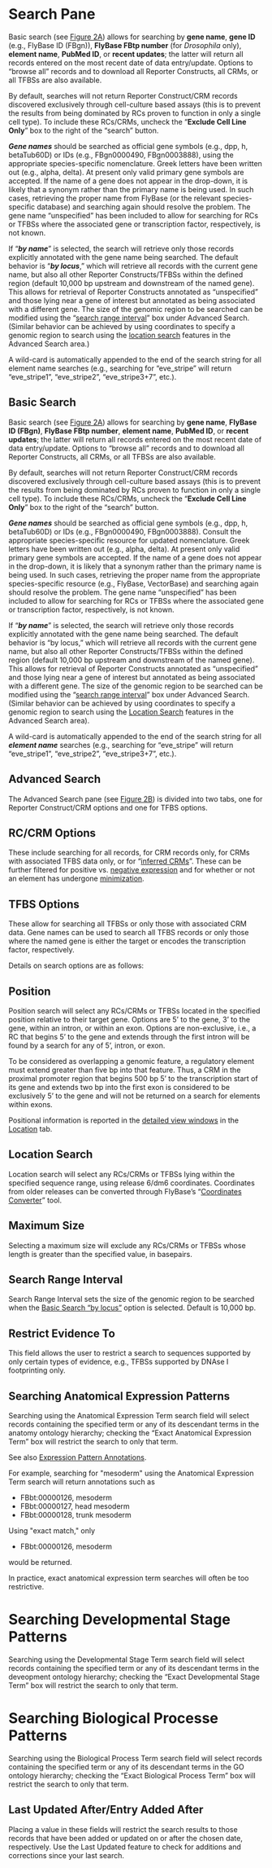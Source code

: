 # Search Pane

Basic search (see [Figure 2A](figures.md#figure-2)) allows for searching by **gene name**, **gene ID** (e.g., FlyBase ID (FBgn)), **FlyBase FBtp number** (for _Drosophila_ only), **element name**, **PubMed ID**, or **recent updates**; the latter will return all records entered on the most recent date of data entry/update. Options to “browse all” records and to download all Reporter Constructs, all CRMs, or all TFBSs are also available.

By default, searches will not return Reporter Construct/CRM records discovered exclusively through cell-culture based assays (this is to prevent the results from being dominated by RCs proven to function in only a single cell type). To include these RCs/CRMs, uncheck the “**Exclude Cell Line Only**” box to the right of the “search” button.

_**Gene names**_ should be searched as official gene symbols (e.g., dpp, h, betaTub60D) or  IDs (e.g., FBgn0000490, FBgn0003888), using the appropriate species-specific nomenclature. Greek letters have been written out (e.g., alpha, delta). At present only valid primary gene symbols are accepted. If the name of a gene does not appear in the drop-down, it is likely that a synonym rather than the primary name is being used. In such cases, retrieving the proper name from FlyBase (or the relevant species-specific database) and searching again should resolve the problem. The gene name “unspecified” has been included to allow for searching for RCs or TFBSs where the associated gene or transcription factor, respectively, is not known.

If “_**by name**_” is selected, the search will retrieve only those records explicitly annotated with the gene name being searched. The default behavior is “_**by locus**_,” which will retrieve all records with the current gene name, but also all other Reporter Constructs/TFBSs within the defined region (default 10,000 bp upstream and downstream of the named gene). This allows for retrieval of Reporter Constructs annotated as “unspecified” and those lying near a gene of interest but annotated as being associated with a different gene. The size of the genomic region to be searched can be modified using the “[search range interval](search-pane.md#search-range-interval)” box under Advanced Search. (Similar behavior can be achieved by using coordinates to specify a genomic region to search using the [location search](search-pane.md#location-search) features in the Advanced Search area.)

A wild-card is automatically appended to the end of the search string for all element name searches (e.g., searching for “eve_stripe” will return “eve_stripe1”, “eve_stripe2”, “eve_stripe3+7”, etc.).

## Basic Search

Basic search (see [Figure 2A](figures.md#figure-2)) allows for searching by **gene name**, **FlyBase ID (FBgn)**, **FlyBase FBtp number**, **element name**, **PubMed ID**, or **recent updates**; the latter will return all records entered on the most recent date of data entry/update. Options to “browse all” records and to download all Reporter Constructs, all CRMs, or all TFBSs are also available.

By default, searches will not return Reporter Construct/CRM records discovered exclusively through cell-culture based assays (this is to prevent the results from being dominated by RCs proven to function in only a single cell type). To include these RCs/CRMs, uncheck the “**Exclude Cell Line Only**” box to the right of the “search” button.

_**Gene names**_ should be searched as official gene symbols (e.g., dpp, h, betaTub60D) or  IDs (e.g., FBgn0000490, FBgn0003888). Consult the appropriate species-specific resource for updated nomenclature. Greek letters have been written out (e.g., alpha, delta). At present only valid primary gene symbols are accepted. If the name of a gene does not appear in the drop-down, it is likely that a synonym rather than the primary name is being used. In such cases, retrieving the proper name from the appropriate species-specific resource (e.g., FlyBase, VectorBase) and searching again should resolve the problem. The gene name “unspecified” has been included to allow for searching for RCs or TFBSs where the associated gene or transcription factor, respectively, is not known.

If “_**by name**_” is selected, the search will retrieve only those records explicitly annotated with the gene name being searched. The default behavior is “by locus,” which will retrieve all records with the current gene name, but also all other Reporter Constructs/TFBSs within the defined region (default 10,000 bp upstream and downstream of the named gene). This allows for retrieval of Reporter Constructs annotated as “unspecified” and those lying near a gene of interest but annotated as being associated with a different gene. The size of the genomic region to be searched can be modified using the “[search range interval](search-pane.md#search-range-interval)” box under Advanced Search. (Similar behavior can be achieved by using coordinates to specify a genomic region to search using the [Location Search](search-pane.md#location-search) features in the Advanced Search area).

A wild-card is automatically appended to the end of the search string for all _**element name**_ searches (e.g., searching for “eve_stripe” will return “eve_stripe1”, “eve_stripe2”, “eve_stripe3+7”, etc.).

## Advanced Search

The Advanced Search pane (see [Figure 2B](figures.md#figure-2)) is divided into two tabs, one for Reporter Construct/CRM options and one for TFBS options.

## RC/CRM Options

These include searching for all records, for CRM records only, for CRMs with associated TFBS data only, or for “[inferred CRMs](data-types.md#inferred-crms)”. These can be further filtered for positive vs. [negative expression](data-types.md#reporter-constructs) and for whether or not an element has undergone [minimization](data-types.md#reporter-constructs).

## TFBS Options

These allow for searching all TFBSs or only those with associated CRM data. Gene names can be used to search all TFBS records or only those where the named gene is either the target or encodes the transcription factor, respectively.

Details on search options are as follows:

## Position

Position search will select any RCs/CRMs or TFBSs located in the specified position relative to their target gene. Options are 5’ to the gene, 3’ to the gene, within an intron, or within an exon. Options are non-exclusive, i.e., a RC that begins 5’ to the gene and extends through the first intron will be found by a search for any of 5’, intron, or exon.

To be considered as overlapping a genomic feature, a regulatory element must extend greater than five bp into that feature. Thus, a CRM in the proximal promoter region that begins 500 bp 5’ to the transcription start of its gene and extends two bp into the first exon is considered to be exclusively 5’ to the gene and will not be returned on a search for elements within exons.

Positional information is reported in the [detailed view windows](detailed-view-window.md) in the [Location](detailed-view-window.md#location) tab.

## Location Search

Location search will select any RCs/CRMs or TFBSs lying within the specified sequence range, using release 6/dm6 coordinates. Coordinates from older releases can be converted through FlyBase’s “[Coordinates Converter](http://flybase.org/static_pages/downloads/COORD.html)” tool.

## Maximum Size

Selecting a maximum size will exclude any RCs/CRMs or TFBSs whose length is greater than the specified value, in basepairs.

## Search Range Interval

Search Range Interval sets the size of the genomic region to be searched when the [Basic Search “by locus”](search-pane.md#basic-search) option is selected. Default is 10,000 bp.

## Restrict Evidence To

This field allows the user to restrict a search to sequences supported by only certain types of evidence, e.g., TFBSs supported by DNAse I footprinting only.

## Searching Anatomical Expression Patterns

Searching using the Anatomical Expression Term search field will select records containing the specified term or any of its descendant terms in the anatomy ontology hierarchy; checking the “Exact Anatomical Expression Term” box will restrict the search to only that term. 

See also [Expression Pattern Annotations](expression-pattern-annotations.md).

For example, searching for "mesoderm" using the Anatomical Expression Term search will return annotations such as

- FBbt:00000126, mesoderm
- FBbt:00000127, head mesoderm
- FBbt:00000128, trunk mesoderm

Using "exact match," only

- FBbt:00000126, mesoderm

would be returned.

In practice, exact anatomical expression term searches will often be too restrictive.

# Searching Developmental Stage Patterns

Searching using the Developmental Stage Term search field will select records containing the specified term or any of its descendant terms in the deveopment ontology hierarchy; checking the “Exact Developmental Stage Term” box will restrict the search to only that term. 

# Searching Biological Processe Patterns

Searching using the Biological Process Term search field will select records containing the specified term or any of its descendant terms in the GO ontology hierarchy; checking the “Exact Biological Process Term” box will restrict the search to only that term.

## Last Updated After/Entry Added After

Placing a value in these fields will restrict the search results to those records that have been added or updated on or after the chosen date, respectively. Use the Last Updated feature to check for additions and corrections since your last search.